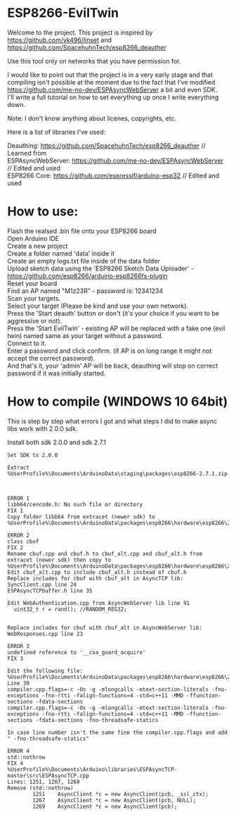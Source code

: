 # ESP8266-EvilTwin

Welcome to the project.
This project is inspired by https://github.com/vk496/linset and https://github.com/SpacehuhnTech/esp8266_deauther

Use this tool only on networks that you have permission for.

I would like to point out that the project is in a very early stage and that compiling isn't possible at the moment due to the fact that I've modified https://github.com/me-no-dev/ESPAsyncWebServer a bit and even SDK.  
I'll write a full tutorial on how to set everything up once I write everything down.

Note: I don't know anything about licenes, copyrights, etc.  

Here is a list of libraries I've used:  

Deauthing: https://github.com/SpacehuhnTech/esp8266_deauther        // Learned from  
ESPAsyncWebServer: https://github.com/me-no-dev/ESPAsyncWebServer   // Edited and used  
ESP8266 Core: https://github.com/espressif/arduino-esp32            // Edited and used  




# How to use:
Flash the realsed .bin file onto your ESP8266 board  
Open Arduino IDE  
Create a new project  
Create a folder named 'data' inside it  
Create an empty logs.txt file inside of the data folder  
Upload sketch data using the 'ESP8266 Sketch Data Uploader' - https://github.com/esp8266/arduino-esp8266fs-plugin  
Reset your board  
Find an AP named "M1z23R" - password is: 12341234  
Scan your targets.  
Select your target (Please be kind and use your own network).  
Press the 'Start deauth' button or don't (it's your choice if you want to be aggressive or not).  
Press the 'Start EvilTwin' - existing AP will be replaced with a fake one (evil twin) named same as your target without a password.  
Connect to it.  
Enter a password and click confirm. (if AP is on long range it might not accept the correct password).  
And that's it, your 'admin' AP will be back, deauthing will stop on correct password if it was initially started.  


# How to compile (WINDOWS 10 64bit)
This is step by step what errors I got and what steps I did to make async libs work with 2.0.0 sdk.

Install both sdk 2.0.0 and sdk 2.7.1

```
Set SDK to 2.0.0

Extract
%UserProfile%\Documents\ArduinoData\staging\packages\esp8266-2.7.1.zip



ERROR 1
libb64/cencode.h: No such file or directory
FIX 1
Copy folder libb64 from extracet (newer sdk) to 
%UserProfile%\Documents\ArduinoData\packages\esp8266\hardware\esp8266\2.0.0\cores\esp8266

ERROR 2
class cbuf
FIX 2
Rename cbuf.cpp and cbuf.h to cbuf_alt.cpp and cbuf_alt.h from extracet (newer sdk) then copy to
%UserProfile%\Documents\ArduinoData\packages\esp8266\hardware\esp8266\2.0.0\cores\esp8266
Edit cbuf_alt.cpp to include cbuf_alt.h instead of cbuf.h
Replace includes for cbuf with cbuf_alt in AsyncTCP lib:
SyncClient.cpp line 24
ESPAsyncTCPbuffer.h line 35

Edit WebAuthentication.cpp from AsyncWebServer lib line 91
  uint32_t r = rand(); //RANDOM_REG32;


Replace includes for cbuf with cbuf_alt in AsyncWebServer lib:
WebResponses.cpp line 23

ERROR 3
undefined reference to '__cxa_guard_acquire'
FIX 3

Edit the following file:
%UserProfile%\Documents\ArduinoData\packages\esp8266\hardware\esp8266\2.0.0\cores\esp8266\platform.txt
Line 30
compiler.cpp.flags=-c -Os -g -mlongcalls -mtext-section-literals -fno-exceptions -fno-rtti -falign-functions=4 -std=c++11 -MMD -ffunction-sections -fdata-sections
compiler.cpp.flags=-c -Os -g -mlongcalls -mtext-section-literals -fno-exceptions -fno-rtti -falign-functions=4 -std=c++11 -MMD -ffunction-sections -fdata-sections -fno-threadsafe-statics

In case line number isn't the same fine the compiler.cpp.flags and add " -fno-threadsafe-statics"

ERROR 4
std::nothrow
FIX 4
%UserProfile%\Documents\Arduino\libraries\ESPAsyncTCP-master\src\ESPAsyncTCP.cpp
Lines: 1251, 1267, 1269
Remove (std::nothrow)
		1251	AsyncClient *c = new AsyncClient(pcb, _ssl_ctx);
		1267	AsyncClient *c = new AsyncClient(pcb, NULL);
		1269	AsyncClient *c = new AsyncClient(pcb);

```
